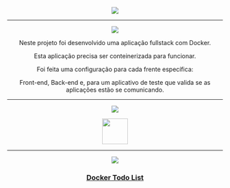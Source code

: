 <div align="center">

<img src="https://img.shields.io/static/v1?label=Projeto&message=Docker Todo List&color=orange&style=for-the-badge&logo=github"/>

---   

<img src="https://img.shields.io/static/v1?label=Objetivo&message=Contexto&color=blue&style=for-the-badge&logo=github"/>
<p></p>

Neste projeto foi desenvolvido uma aplicação fullstack com Docker. 

Esta aplicação precisa ser conteinerizada para funcionar. 

Foi feita uma configuração para cada frente específica: 

Front-end, Back-end e, para um aplicativo de teste que valida se as aplicações estão se comunicando.

---   
<div align="center">
<img src="https://img.shields.io/static/v1?label=Habilidades Aprendidas&message=Ferramentas e Tecnologias&color=red&style=for-the-badge&logo=github"/>
<p></p>
<img src="https://cdn.jsdelivr.net/gh/devicons/devicon/icons/docker/docker-original-wordmark.svg" width="60" height="60"//>
</div>

---   

<img src="https://img.shields.io/static/v1?label=Link&message=Docket Todo List&color=green&style=for-the-badge&logo=github"/>

### <b> <a href="http://localhost:3000/">Docker Todo List</b> <br>

</div>

<div align="center">
